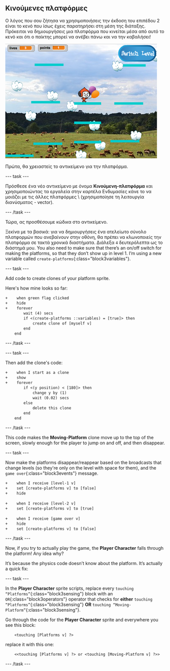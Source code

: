 ## Κινούμενες πλατφόρμες

Ο λόγος που σου ζήτησα να χρησιμοποιήσεις την έκδοση του επιπέδου 2 είναι το κενό που ίσως έχεις παρατηρήσει στη μέση της διάταξης. Πρόκειται να δημιουργήσεις μια πλατφόρμα που κινείται μέσα από αυτό το κενό και ότι ο παίκτης μπορεί να ανέβει πάνω και να την καβαλήσει!

![Ένα άλλο επίπεδο με διαφορετικές πλατφόρμες](images/movingPlatforms.png)

Πρώτα, θα χρειαστείς το αντικείμενο για την πλατφόρμα.

--- task ---

Πρόσθεσε ένα νέο αντικείμενο με όνομα **Κινούμενη-πλατφόρμα** και χρησιμοποιώντας τα εργαλεία στην καρτέλα Ενδυμασίες κάνε το να μοιάζει με τις άλλες πλατφόρμες \ (χρησιμοποίησε τη λειτουργία διανύσματος - vector\).

--- /task ---

Τώρα, ας προσθέσουμε κώδικα στο αντικείμενο.

Ξεκίνα με τα βασικά: για να δημιουργήσεις ένα ατελείωτο σύνολο πλατφορμών που ανεβαίνoυν στην οθόνη, θα πρέπει να κλωνοποιείς την πλατφόρμα σε τακτά χρονικά διαστήματα. Διάλεξα `4` δευτερόλεπτα ως το διάστημά μου. You also need to make sure that there’s an on/off switch for making the platforms, so that they don’t show up in level 1. I’m using a new variable called `create-platforms`{:class="block3variables"}.

--- task ---

Add code to create clones of your platform sprite.

Here's how mine looks so far:

```blocks3
+    when green flag clicked
+    hide
+    forever
        wait (4) secs
        if <(create-platforms ::variables) = [true]> then
            create clone of [myself v]
        end
    end
```

--- /task ---

--- task ---

Then add the clone's code:

```blocks3
+    when I start as a clone
+    show
+    forever
        if <(y position) < [180]> then
            change y by (1)
            wait (0.02) secs
        else
            delete this clone
        end
    end
```

--- /task ---

This code makes the **Moving-Platform** clone move up to the top of the screen, slowly enough for the player to jump on and off, and then disappear.

--- task ---

Now make the platforms disappear/reappear based on the broadcasts that change levels (so they're only on the level with space for them), and the `game over`{:class="block3events"} message.

```blocks3
+    when I receive [level-1 v]
+    set [create-platforms v] to [false]
+    hide

+    when I receive [level-2 v]
+    set [create-platforms v] to [true]

+    when I receive [game over v]
+    hide
+    set [create-platforms v] to [false]
```

--- /task ---

Now, if you try to actually play the game, the **Player Character** falls through the platform! Any idea why?

It’s because the physics code doesn’t know about the platform. It’s actually a quick fix:

--- task ---

In the **Player Character** sprite scripts, replace every `touching “Platforms”`{:class="block3sensing"}  block with an `OR`{:class="block3operators"} operator that checks for **either** `touching “Platforms”`{:class="block3sensing"}  **OR** `touching “Moving-Platform”`{:class="block3sensing"}.

Go through the code for the **Player Character** sprite and everywhere you see this block:

```blocks3
    <touching [Platforms v] ?>
```

replace it with this one:

```blocks3
    <<touching [Platforms v] ?> or <touching [Moving-Platform v] ?>>
```

--- /task ---
